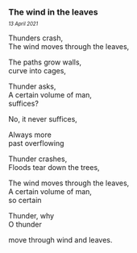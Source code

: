 ### The wind in the leaves
<p style="margin:0; margin-top: -0.5rem">
  <em>
    <small><small>13 April 2021</small></small>
  </em>
</p>

Thunders crash,\
The wind moves through the leaves,

The paths grow walls,\
curve into cages,

Thunder asks,\
A certain volume of man,\
suffices?

No, it never suffices,

Always more\
past overflowing

Thunder crashes,\
Floods tear down the trees,

The wind moves through the leaves,\
A certain volume of man,\
so certain

Thunder, why \
O thunder

move through wind and leaves.

